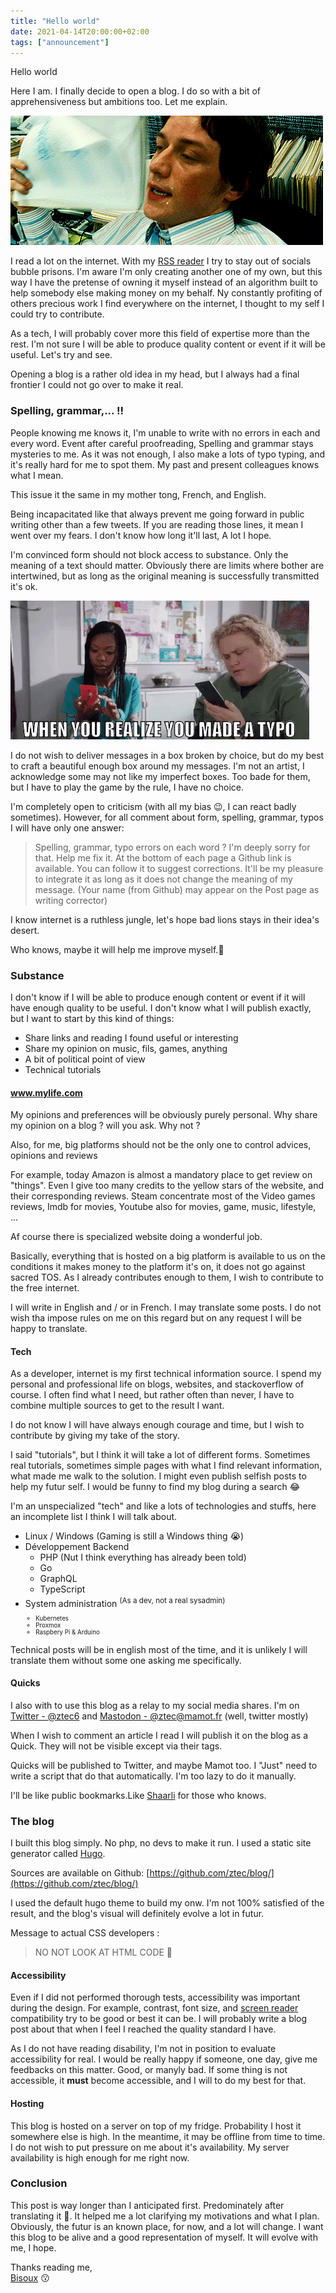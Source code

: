 ```yaml
---
title: "Hello world"
date: 2021-04-14T20:00:00+02:00
tags: ["announcement"]
---
```


Hello world

Here I am. I finally decide to open a blog. I do so with a bit of apprehensiveness but ambitions too.
Let me explain.

![Sweating person ! GIF](swetty.gif "Sweating")

I read a lot on the internet. With my [RSS reader](https://en.wikipedia.org/wiki/RSS) I try to stay out of socials bubble prisons. 
I'm aware I'm only creating another one of my own, but this way I have the pretense of owning it myself instead of an algorithm
built to help somebody else making money on my behalf. Ny constantly profiting of others precious work I find everywhere
on the internet, I thought to my self I could try to contribute.

As a tech, I will probably cover more this field of expertise more than the rest. I'm not sure I will be able to produce
quality content or event if it will be useful. Let's try and see.

Opening a blog is a rather old idea in my head, but I always had a final frontier I could not go over to make it real.

### Spelling, grammar,... !!

People knowing me knows it, I'm unable to write with no errors in each and every word.
Event after careful proofreading, Spelling and grammar stays mysteries to me. As it was not enough, I also make a lots
of typo typing, and it's really hard for me to spot them. My past and present colleagues knows what I mean.

This issue it the same in my mother tong, French, and English.

Being incapacitated like that always prevent me going forward in public writing other than a few tweets. If you are reading
those lines, it mean I went over my fears. I don't know how long it'll last, A lot I hope.

I'm convinced form should not block access to substance. Only the meaning of a text should matter. Obviously there are 
limits where bother are intertwined, but as long as the original meaning is successfully transmitted it's ok.

![When you realize you made a typo GIF](typo.gif "Two people on their phone, writing each other texts. One made a typo, the other look at him astonished.")

I do not wish to deliver messages in a box broken by choice, but do my best to craft a beautiful enough box around my
messages. I'm not an artist, I acknowledge some may not like my imperfect boxes. Too bade for them, but I have to play the game
by the rule, I have no choice.

I'm completely open to criticism (with all my bias 😉, I can react badly sometimes). However, for all comment about form,
spelling, grammar, typos I will have only one answer:

> Spelling, grammar, typo errors on each word ? I'm deeply sorry for that. Help me fix it.
> At the bottom of each page a Github link is available. You can follow it to suggest corrections.
> It'll be my pleasure to integrate it as long as it does not change the meaning of my message.
> (Your name (from Github) may appear on the Post page as writing corrector)

I know internet is a ruthless jungle, let's hope bad lions stays in their idea's desert.

Who knows, maybe it will help me improve myself.🤷

### Substance

I don't know if I will be able to produce enough content or event if it will have enough quality to be useful.
I don't know what I will publish exactly, but I want to start by this kind of things:
 - Share links and reading I found useful or interesting
 - Share my opinion on music, fils, games, anything
 - A bit of political point of view
 - Technical tutorials
 
#### www.mylife.com
My opinions and preferences will be obviously purely personal. 
Why share my opinion on a blog ? will you ask. Why not ? 

Also, for me, big platforms should not be the only one to control advices, opinions and reviews

For example, today Amazon is almost a mandatory place to get review on "things". Even I give too many credits to the 
yellow stars of the website, and their corresponding reviews.
Steam concentrate most of the Video games reviews, Imdb for movies, Youtube also for movies, game, music, lifestyle, ...

Af course there is specialized website doing a wonderful job.

Basically, everything that is hosted on a big platform is available to us on the conditions it makes money to the platform
it's on, it does not go against sacred TOS. As I already contributes enough to them, I wish to contribute to the free
internet.

I will write in English and / or in French. I may translate some posts. I do not wish tha impose rules on me on this
regard but on any request I will be happy to translate.

#### Tech

As a developer, internet is my first technical information source. I spend my personal and professional life on blogs, 
websites, and stackoverflow of course. I often find what I need, but rather often than never, I have to combine multiple
sources to get to the result I want. 

I do not know  I will have always enough courage and time, but I wish to contribute by giving my take of the story.

I said "tutorials", but I think it will take a lot of different forms. Sometimes real tutorials, sometimes simple pages
with what I find relevant information, what made me walk to the solution. I might even publish selfish posts to help my 
futur self. I would be funny to find my blog during a search 😂

I'm an unspecialized "tech" and like a lots of technologies and stuffs, here an incomplete list I think I will talk about.

 - Linux / Windows (Gaming is still a Windows thing 😭)
 - Développement Backend
    - PHP (Nut I think everything has already been told)
    - Go
    - GraphQL
    - TypeScript
 - System administration <sup>(As a dev, not a real sysadmin)<sup>
    - Kubernetes
    - Proxmox
    - Raspbery Pi & Arduino
    
Technical posts will be in english most of the time, and it is unlikely I will translate them without some one asking me
specifically.
 
#### Quicks

I also with to use this blog as a relay to my social media shares. 
I'm on [Twitter - @ztec6](twitter.com/ztec6/) and [Mastodon - @ztec@mamot.fr](https://mamot.fr/web/accounts/23814) (well, twitter mostly)

When I wish to comment an article I read I will publish it on the blog as a Quick. They will not be visible except via
their tags.

Quicks will be published to Twitter, and maybe Mamot too. I "Just" need to write a script that do that automatically. 
I'm too lazy to do it manually.

I'll be like public bookmarks.Like [Shaarli](https://github.com/shaarli/Shaarli) for those who knows. 

### The blog

I built this blog simply. No php, no devs to make it run. I used a static site generator called  [Hugo](https://gohugo.io/).

Sources are available on Github: [https://github.com/ztec/blog/](https://github.com/ztec/blog/)

I used the default hugo theme to build my onw. I'm not 100% satisfied of the result, and the blog's visual will 
definitely evolve a lot in futur.

Message to actual CSS developers :

> NO NOT LOOK AT HTML CODE 🙏

#### Accessibility

Even if I did not performed thorough tests, accessibility was important during the design.
For example, contrast, font size, and [screen reader](https://en.wikipedia.org/wiki/Screen_reader) compatibility try to be good or best it can be. 
I will probably write a blog post about that when I feel I reached the quality standard I have.

As I do not have reading disability, I'm not in position to evaluate accessibility for real. I would be really happy if someone,
one day, give me feedbacks on this matter. Good, or manyly bad. If some thing is not accessible, it **must** become accessible, and I will to do my best for that.
   
#### Hosting

This blog is hosted on a server on top of my fridge. Probability I host it somewhere else is high. 
In the meantime, it may be offline from time to time. I do not wish to put pressure on me about it's availability.
My server availability is high enough for me right now.

### Conclusion

This post is way longer than I anticipated first. Predominately after translating it 🤣. 
It helped me a lot clarifying my motivations and what I plan. Obviously, the futur is an known place, for now, and a lot
will change. I want this blog to be alive and a good representation of myself. It will evolve with me, I hope.

Thanks reading me,\
[Bisoux](/page/bisoux) 😗




